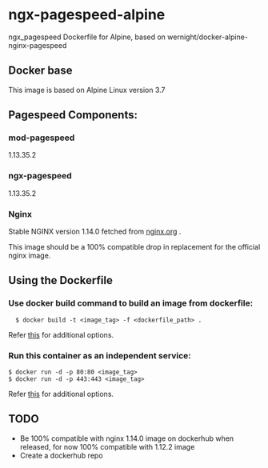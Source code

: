 # ngx-pagespeed-alpine
ngx_pagespeed Dockerfile for Alpine, based on wernight/docker-alpine-nginx-pagespeed

## Docker base
This image is based on Alpine Linux version 3.7

## Pagespeed Components:
### mod-pagespeed
1.13.35.2
### ngx-pagespeed
1.13.35.2
### Nginx
Stable NGINX version 1.14.0 fetched from [nginx.org](http://nginx.org/download) .

This image should be a 100% compatible drop in replacement for the official nginx image.

## Using the Dockerfile
### Use docker build command to build an image from dockerfile:
      $ docker build -t <image_tag> -f <dockerfile_path> .
  Refer [this](https://docs.docker.com/engine/reference/commandline/build/) for additional options.

### Run this container as an independent service:
    $ docker run -d -p 80:80 <image_tag>
    $ docker run -d -p 443:443 <image_tag>
  Refer [this](https://docs.docker.com/engine/reference/run/) for additional options.

## TODO
- Be 100% compatible with nginx 1.14.0 image on dockerhub when released, for now 100% compatible with 1.12.2 image
- Create a dockerhub repo
